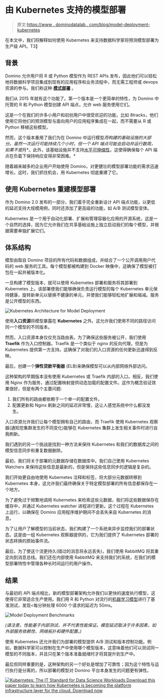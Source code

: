 # 由 Kubernetes 支持的模型部署

> 原文:[https://www . dominodatalab . com/blog/model-deployment-kubernetes](https://www.dominodatalab.com/blog/model-deployment-kubernetes)

在本文中，我们将解释如何使用 Kubernetes 来支持数据科学家将预测模型部署为生产级 API。T3】

## 背景

Domino 允许用户将 R 或 Python 模型作为 REST APIs 发布，因此他们可以轻松地将数据科学项目集成到现有的应用程序和业务流程中，而无需工程师或 devops 资源的参与。我们称这种 [**模式部署**](/blog/machine-learning-model-deployment) 。

我们从 2015 年就有这个功能了。第一个版本是一个更简单的特性，为 Domino 中托管的 R 和 Python 模型创建 API 端点，允许 web 服务使用它们。

这是一个在我们的许多小用户和初创用户中很受欢迎的功能，比如 8tracks，他们使用它将他们的预测模型与面向用户的应用程序集成在一起，而不需要从 R 或 Python 移植这些模型。

然而，这个版本重用了我们为在 Domino 中运行模型*而构建的基础设施的大部分。虽然一次运行可能持续几个小时，但一个 API 端点可能会启动并运行数周，如果不是*月*。此外，该基础设施并不支持[水平可伸缩性](https://www.dominodatalab.com/blog/horizontal-scaling-parallel-experimentation)，这使得确保每个 API 端点在负载下保持响应变得非常困难。*

随着越来越多的企业用户开始使用 Domino，对更健壮的模型部署功能的需求迅速增长。这时，我们抓住机会，用 Kubernetes 彻底重建了它。

## 使用 Kubernetes 重建模型部署

作为 Domino 2.0 发布的一部分，我们着手完全重新设计 API 端点功能，以更低的延迟支持大规模用例，同时还添加了更高级的功能，如 A/B 测试模型变体。

Kubernetes 是一个用于自动化部署、扩展和管理容器化应用的开源系统，这是一个自然的选择，因为它允许我们在共享基础设施上独立启动我们的每个模型，并根据需要单独扩展它们。

## 体系结构

模型由取自 Domino 项目的所有代码和数据组成，并结合了一个公开调用用户代码的 web 服务的工具。每个模型都被构建到 Docker 映像中，这确保了模型被打包在一起并被版本化。

一旦构建了模型版本，就可以使用 Kubernetes 部署和服务将其部署到 Kubernetes 上。该部署使我们能够确保负责运行模型的每个 Kubernetes 单元保持健康，旋转新单元以替换不健康的单元，并使我们能够轻松地扩展和缩减。服务是公开模型的东西。

![Kubernetes Architecture for Model Deployment](../Images/9e2af3a687d1758ec42e314291eb80d0.png)

使用**入口资源**将模型暴露在 **Kubernetes** 之外。这允许我们使用不同的路径访问同一个模型的不同版本。

然而，入口资源本身仅仅充当路由表。为了确保这些服务被公开，我们使用 **Traefik** 作为入口控制器。Traefik 是一个类似于 nginx 的反向代理，但是为 Kubernetes 提供第一方支持。这确保了对我们的入口资源的任何更新迅速得到反映。

最后，创建一个**弹性贷款平衡器** (ELB)来确保模型可以从内部网络外部访问。

这种架构的早期版本没有使用 Kubernetes 或 Traefik 内部的入口。相反，我们使用 Nginx 作为服务，通过配置映射提供动态加载的配置文件。这作为概念验证效果很好，但是有两个主要问题:

1.  我们所有的路由都依赖于一个单一的配置文件。
2.  配置更新和 Nginx 刷新之间的延迟非常慢，这让人感觉系统中什么都没发生。

入口资源允许我们让每个模型拥有自己的路由，而 Traefik 使用 Kubernetes 观察器(通知您集群发生的不同变化)能够在 Kubernetes 集群上发生相关事件时进行自我刷新。

我们遇到的另一个挑战是找到一种方法来保持 Kubernetes 和我们的数据库之间的模型信息同步和重复数据删除。

最初，我们将关于部署的元数据存储在数据库中。我们自己使用 Kubernetes Watchers 来保持这些信息是最新的，但是保持这些信息同步的逻辑是复杂的。

我们开始更自由地使用 Kubernetes 注释和标签，将大部分元数据转移到 Kubernetes 本身，这允许我们最终确保关于特定模型部署的所有信息都保存在一个地方。

为了避免过于频繁地调用 Kubernetes 来检索这些元数据，我们将这些数据保存在缓存中，并通过 Kubernetes watcher 进程进行更新。这个过程在 Kubernetes 上运行，以确保在 Domino 应用程序维护期间不会丢失来自 Kubernetes 的消息。

为了让用户了解模型的当前状态，我们构建了一个系统来异步监控我们的部署状态。这是由一组 Kubernetes 观察器提供的，它为我们提供了 Kubernetes 部署的状态转换的原始事件流。

最后，为了使这个流更持久(错过的消息将永远丢失)，我们使用 RabbitMQ 将其重定向到消息总线。我们还在内部使用 RabbitMQ 来支持我们的系统，在我们的模型部署特性中管理各种长时间运行的用户操作。

## 结果

与最初的 API 端点相比，新的模型部署架构允许我们以更快的速度执行模型，这使得它非常适合生产使用。我们用 R 和 Python 对流行的[机器学习模型](https://www.dominodatalab.com/blog/a-guide-to-machine-learning-models)进行了基准测试，发现<每分钟处理 6000 个请求的延迟为 50ms。

![Model Deployment Benchmarks](../Images/4b78c2fa63871200c02155e3de8edd77.png)

*(请注意，性能基于内部测试，并不代表性能保证。模型延迟取决于许多因素，如外部服务依赖性、网络拓扑和硬件配置。)*

使用 Kubernetes 还允许我们为部署的模型提供 A/B 测试和版本控制功能。例如，数据科学家可以控制在生产中使用哪个模型版本，这意味着他们可以测试同一模型的不同版本，并且只在某个版本准备就绪时才将其提升到生产中。

最后但同样重要的是，这种架构的另一个好处是增加了可靠性；因为这个特性与运行执行是分离的，所以部署的模型对 Domino 平台本身发生的问题更有弹性。

[![Kubernetes: The IT Standard for  Data Science Workloads  Download this paper today to learn how Kubernetes is becoming the platform infrastructure layer for the cloud. Download now](../Images/aab79db9c5bd99166f1586aa5980b9a9.png)](https://cta-redirect.hubspot.com/cta/redirect/6816846/4c6263b9-de06-42c0-9f9f-8a4379a27231)